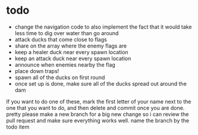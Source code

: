 # todo
- change the navigation code to also implement the fact that it would take less time to dig over water than go around
- attack ducks that come close to flags
- share on the array where the enemy flags are
- keep a healer duck near every spawn location
- keep an attack duck near every spawn location
- announce when enemies nearby the flag
- place down traps!
- spawn all of the ducks on first round
- once set up is done, make sure all of the ducks spread out around the dam

If you want to do one of these, mark the first letter of your name
next to the one that you want to do, and then delete and commit once 
you are done. pretty please make a new branch for a big new change so i 
can review the pull request and make sure everything works well.
name the branch by the todo item